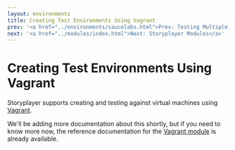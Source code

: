 ```yaml
---
layout: environments
title: Creating Test Environments Using Vagrant
prev: '<a href="../environments/saucelabs.html">Prev: Testing Multiple Browsers Using SauceLabs</a>'
next: '<a href="../modules/index.html">Next: Storyplayer Modules</a>'
---
```


# Creating Test Environments Using Vagrant

Storyplayer supports creating and testing against virtual machines using [Vagrant](http://vagrantup.com).

We'll be adding more documentation about this shortly, but if you need to know more now, the reference documentation for the [Vagrant module](../../modules/vagrant/index.html) is already available.